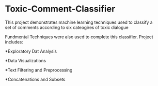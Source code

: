 # Toxic-Comment-Classifier
This project demonstrates machine learning techniques used to classify a set of comments according to six cateogires of toxic dialogue

Fundmental Techniques were also used to complete this classifier. Project includes:

*Exploratory Dat Analysis

*Data Visualizations

*Text Filtering and Preprocessing

*Concatenations and Subsets
